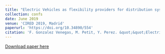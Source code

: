```yaml
---
title: "Electric Vehicles as flexibility providers for distribution systems. A techno-economic review"
collection: confs
date: June 2019
venue: 'CIRED 2019, Madrid'
paperurl: 'https://doi.org/10.34890/554'
citation: 'F. Gonzalez Venegas, M. Petit, Y. Perez. &quot;&quot;Electric Vehicles as flexibility providers for distribution systems. A techno-economic review&quot;&quot;, <i>25th International Conference on Electricity Distribution (CIRED)</i>, Madrid, June 2019.'
---
```


<a href='https://doi.org/10.34890/554'>Download paper here</a>
